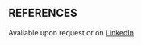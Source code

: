## REFERENCES

Available upon request or on [LinkedIn](https://www.linkedin.com/in/saleem-khair-359795108)
